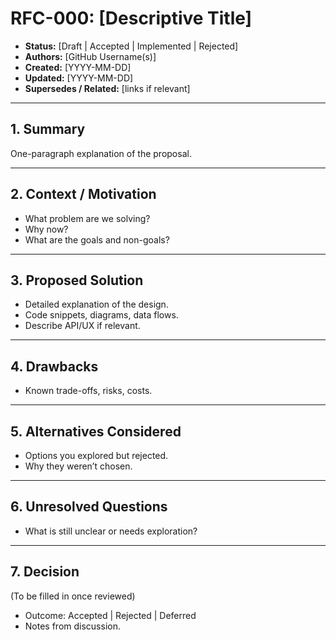 # RFC-000: [Descriptive Title]

- **Status:** [Draft | Accepted | Implemented | Rejected]
- **Authors:** [GitHub Username(s)]
- **Created:** [YYYY-MM-DD]
- **Updated:** [YYYY-MM-DD]
- **Supersedes / Related:** [links if relevant]

---

## 1. Summary

One-paragraph explanation of the proposal.

---

## 2. Context / Motivation

- What problem are we solving?
- Why now?
- What are the goals and non-goals?

---

## 3. Proposed Solution

- Detailed explanation of the design.
- Code snippets, diagrams, data flows.
- Describe API/UX if relevant.

---

## 4. Drawbacks

- Known trade-offs, risks, costs.

---

## 5. Alternatives Considered

- Options you explored but rejected.
- Why they weren’t chosen.

---

## 6. Unresolved Questions

- What is still unclear or needs exploration?

---

## 7. Decision

(To be filled in once reviewed)

- Outcome: Accepted | Rejected | Deferred
- Notes from discussion.
